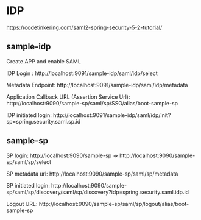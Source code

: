 # IDP

https://codetinkering.com/saml2-spring-security-5-2-tutorial/

## sample-idp 

Create APP and enable SAML

IDP Login : http://localhost:9091/sample-idp/saml/idp/select

Metadata Endpoint:
http://localhost:9091/sample-idp/saml/idp/metadata

Application Callback URL (Assertion Service Url):
http://localhost:9090/sample-sp/saml/sp/SSO/alias/boot-sample-sp

IDP initiated login:
http://localhost:9091/sample-idp/saml/idp/init?sp=spring.security.saml.sp.id

## sample-sp

SP login:
http://localhost:9090/sample-sp
=> http://localhost:9090/sample-sp/saml/sp/select

SP metadata url:
http://localhost:9090/sample-sp/saml/sp/metadata

SP initiated login:
http://localhost:9090/sample-sp/saml/sp/discovery/saml/sp/discovery?idp=spring.security.saml.idp.id

Logout URL:
http://localhost:9090/sample-sp/saml/sp/logout/alias/boot-sample-sp


